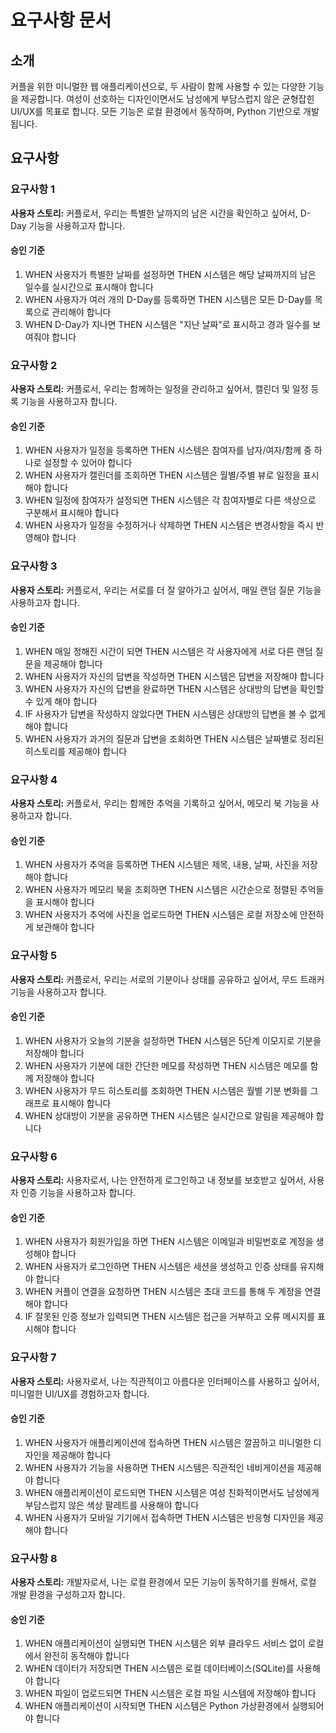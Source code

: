 # 요구사항 문서

## 소개

커플을 위한 미니멀한 웹 애플리케이션으로, 두 사람이 함께 사용할 수 있는 다양한 기능을 제공합니다. 여성이 선호하는 디자인이면서도 남성에게 부담스럽지 않은 균형잡힌 UI/UX를 목표로 합니다. 모든 기능은 로컬 환경에서 동작하며, Python 기반으로 개발됩니다.

## 요구사항

### 요구사항 1

**사용자 스토리:** 커플로서, 우리는 특별한 날까지의 남은 시간을 확인하고 싶어서, D-Day 기능을 사용하고자 합니다.

#### 승인 기준

1. WHEN 사용자가 특별한 날짜를 설정하면 THEN 시스템은 해당 날짜까지의 남은 일수를 실시간으로 표시해야 합니다
2. WHEN 사용자가 여러 개의 D-Day를 등록하면 THEN 시스템은 모든 D-Day를 목록으로 관리해야 합니다
3. WHEN D-Day가 지나면 THEN 시스템은 "지난 날짜"로 표시하고 경과 일수를 보여줘야 합니다

### 요구사항 2

**사용자 스토리:** 커플로서, 우리는 함께하는 일정을 관리하고 싶어서, 캘린더 및 일정 등록 기능을 사용하고자 합니다.

#### 승인 기준

1. WHEN 사용자가 일정을 등록하면 THEN 시스템은 참여자를 남자/여자/함께 중 하나로 설정할 수 있어야 합니다
2. WHEN 사용자가 캘린더를 조회하면 THEN 시스템은 월별/주별 뷰로 일정을 표시해야 합니다
3. WHEN 일정에 참여자가 설정되면 THEN 시스템은 각 참여자별로 다른 색상으로 구분해서 표시해야 합니다
4. WHEN 사용자가 일정을 수정하거나 삭제하면 THEN 시스템은 변경사항을 즉시 반영해야 합니다

### 요구사항 3

**사용자 스토리:** 커플로서, 우리는 서로를 더 잘 알아가고 싶어서, 매일 랜덤 질문 기능을 사용하고자 합니다.

#### 승인 기준

1. WHEN 매일 정해진 시간이 되면 THEN 시스템은 각 사용자에게 서로 다른 랜덤 질문을 제공해야 합니다
2. WHEN 사용자가 자신의 답변을 작성하면 THEN 시스템은 답변을 저장해야 합니다
3. WHEN 사용자가 자신의 답변을 완료하면 THEN 시스템은 상대방의 답변을 확인할 수 있게 해야 합니다
4. IF 사용자가 답변을 작성하지 않았다면 THEN 시스템은 상대방의 답변을 볼 수 없게 해야 합니다
5. WHEN 사용자가 과거의 질문과 답변을 조회하면 THEN 시스템은 날짜별로 정리된 히스토리를 제공해야 합니다

### 요구사항 4

**사용자 스토리:** 커플로서, 우리는 함께한 추억을 기록하고 싶어서, 메모리 북 기능을 사용하고자 합니다.

#### 승인 기준

1. WHEN 사용자가 추억을 등록하면 THEN 시스템은 제목, 내용, 날짜, 사진을 저장해야 합니다
2. WHEN 사용자가 메모리 북을 조회하면 THEN 시스템은 시간순으로 정렬된 추억들을 표시해야 합니다
3. WHEN 사용자가 추억에 사진을 업로드하면 THEN 시스템은 로컬 저장소에 안전하게 보관해야 합니다

### 요구사항 5

**사용자 스토리:** 커플로서, 우리는 서로의 기분이나 상태를 공유하고 싶어서, 무드 트래커 기능을 사용하고자 합니다.

#### 승인 기준

1. WHEN 사용자가 오늘의 기분을 설정하면 THEN 시스템은 5단계 이모지로 기분을 저장해야 합니다
2. WHEN 사용자가 기분에 대한 간단한 메모를 작성하면 THEN 시스템은 메모를 함께 저장해야 합니다
3. WHEN 사용자가 무드 히스토리를 조회하면 THEN 시스템은 월별 기분 변화를 그래프로 표시해야 합니다
4. WHEN 상대방이 기분을 공유하면 THEN 시스템은 실시간으로 알림을 제공해야 합니다

### 요구사항 6

**사용자 스토리:** 사용자로서, 나는 안전하게 로그인하고 내 정보를 보호받고 싶어서, 사용자 인증 기능을 사용하고자 합니다.

#### 승인 기준

1. WHEN 사용자가 회원가입을 하면 THEN 시스템은 이메일과 비밀번호로 계정을 생성해야 합니다
2. WHEN 사용자가 로그인하면 THEN 시스템은 세션을 생성하고 인증 상태를 유지해야 합니다
3. WHEN 커플이 연결을 요청하면 THEN 시스템은 초대 코드를 통해 두 계정을 연결해야 합니다
4. IF 잘못된 인증 정보가 입력되면 THEN 시스템은 접근을 거부하고 오류 메시지를 표시해야 합니다

### 요구사항 7

**사용자 스토리:** 사용자로서, 나는 직관적이고 아름다운 인터페이스를 사용하고 싶어서, 미니멀한 UI/UX를 경험하고자 합니다.

#### 승인 기준

1. WHEN 사용자가 애플리케이션에 접속하면 THEN 시스템은 깔끔하고 미니멀한 디자인을 제공해야 합니다
2. WHEN 사용자가 기능을 사용하면 THEN 시스템은 직관적인 네비게이션을 제공해야 합니다
3. WHEN 애플리케이션이 로드되면 THEN 시스템은 여성 친화적이면서도 남성에게 부담스럽지 않은 색상 팔레트를 사용해야 합니다
4. WHEN 사용자가 모바일 기기에서 접속하면 THEN 시스템은 반응형 디자인을 제공해야 합니다

### 요구사항 8

**사용자 스토리:** 개발자로서, 나는 로컬 환경에서 모든 기능이 동작하기를 원해서, 로컬 개발 환경을 구성하고자 합니다.

#### 승인 기준

1. WHEN 애플리케이션이 실행되면 THEN 시스템은 외부 클라우드 서비스 없이 로컬에서 완전히 동작해야 합니다
2. WHEN 데이터가 저장되면 THEN 시스템은 로컬 데이터베이스(SQLite)를 사용해야 합니다
3. WHEN 파일이 업로드되면 THEN 시스템은 로컬 파일 시스템에 저장해야 합니다
4. WHEN 애플리케이션이 시작되면 THEN 시스템은 Python 가상환경에서 실행되어야 합니다